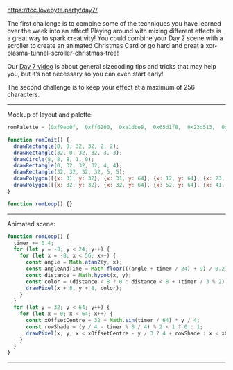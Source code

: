 https://tcc.lovebyte.party/day7/

The first challenge is to combine some of the techniques you have learned over the week into an effect! Playing around with mixing different effects is a great way to spark creativity! You could combine your Day 2 scene with a scroller to create an animated Christmas Card or go hard and great a xor-plasma-tunnel-scroller-christmas-tree!

Our [Day 7 video](https://www.youtube.com/watch?v=bCus9KXBk68) is about general sizecoding tips and tricks that may help you, but it’s not necessary so you can even start early!

The second challenge is to keep your effect at a maximum of 256 characters.

-----

Mockup of layout and palette:

```js
romPalette = [0xf9eb0f,  0xff6200,  0xa1dbe8,  0x65d1f8,  0x23d513,  0x20C011,  0xa2a2a2,  0x929292];

function romInit() {
  drawRectangle(0, 0, 32, 32, 2, 2);
  drawRectangle(32, 0, 32, 32, 3, 3);
  drawCircle(8, 8, 8, 1, 0);
  drawRectangle(0, 32, 32, 32, 4, 4);
  drawRectangle(32, 32, 32, 32, 5, 5);
  drawPolygon([{x: 31, y: 32}, {x: 31, y: 64}, {x: 12, y: 64}, {x: 23, y: 32}, ], 6, 6);
  drawPolygon([{x: 32, y: 32}, {x: 32, y: 64}, {x: 52, y: 64}, {x: 41, y: 32}, ], 7, 7);
}

function romLoop() {}
```

-----

Animated scene:

```js
function romLoop() {
  timer += 0.4;
  for (let y = -8; y < 24; y++) {
    for (let x = -8; x < 56; x++) {
      const angle = Math.atan2(y, x);
      const angleAndTime = Math.floor(((angle + timer / 24) + 9) / 0.2) % 2;
      const distance = Math.hypot(x, y);
      const color = (distance < 8 ? 0 : distance < 8 + (timer / 3 % 2) ? angleAndTime : angleAndTime + 2) % 8;
      drawPixel(x + 8, y + 8, color);
    }
  }
  for (let y = 32; y < 64; y++) {
    for (let x = 0; x < 64; x++) {
      const xOffsetCentre = 32 + Math.sin(timer / 64) * y / 4;
      const rowShade = (y / 4 - timer % 8 / 4) % 2 < 1 ? 0 : 1;
      drawPixel(x, y, x < xOffsetCentre - y / 3 ? 4 + rowShade : x < xOffsetCentre + y / 3 ? 6 + rowShade : 4 + rowShade);
    }
  }
}
```

-----
